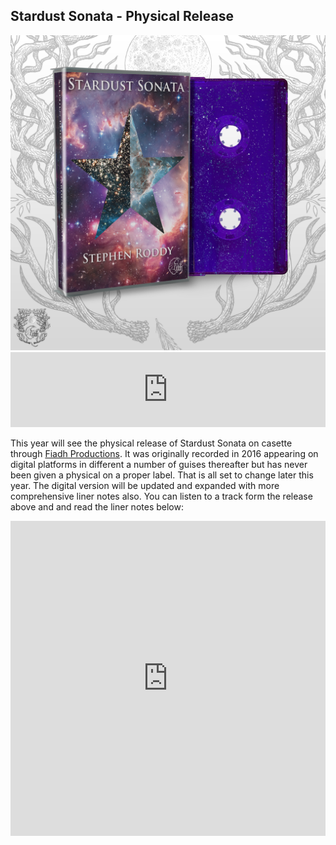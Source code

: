 ## Stardust Sonata - Physical Release

<div style="text-align: center;">
<img src="/images/mockup.png?raw=true"/>
</div>

<iframe style="border: 0; width: 100%; height: 120px;" src="https://bandcamp.com/EmbeddedPlayer/album=1965844760/size=large/bgcol=ffffff/linkcol=0687f5/tracklist=false/artwork=small/transparent=true/" seamless><a href="https://stephenroddy.bandcamp.com/album/stardust-sonata">Stardust Sonata by Stephen Roddy</a></iframe>

This year will see the physical release of Stardust Sonata on casette through [Fiadh Productions](https://fiadh.bandcamp.com/). It was originally recorded in 2016 appearing on digital platforms in different a number of guises thereafter but has never been given a physical on a proper label. That is all set to change later this year. The digital version will be updated and expanded with more comprehensive liner notes also. You can listen to a track form the release above and and read the liner notes below:

<div style="text-align: center;">
<iframe style="border: none; width: 100%; aspect-ratio: 1;" src="https://drive.google.com/file/d/19lNMWcNpna3l2dzXTnT9fleigM4FReMi/preview"></iframe>
</div>
